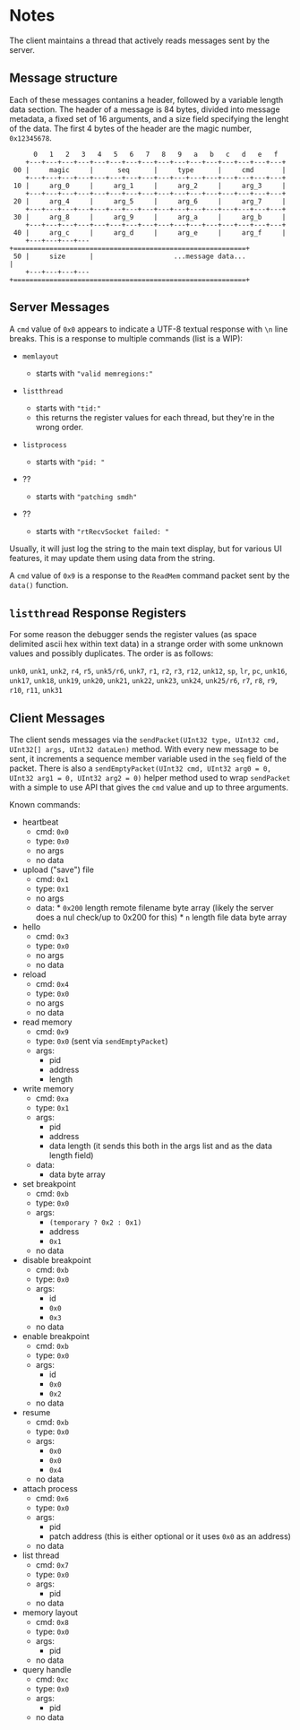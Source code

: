 # Notes
The client maintains a thread that actively reads messages sent by the server.

## Message structure

Each of these messages contanins a header, followed by a variable length data
section. The header of a message is 84 bytes, divided into message metadata, a
fixed set of 16 arguments, and a size field specifying the lenght of the data.
The first 4 bytes of the header are the magic number, `0x12345678`.

~~~
      0   1   2   3   4   5   6   7   8   9   a   b   c   d   e   f
    +---+---+---+---+---+---+---+---+---+---+---+---+---+---+---+---+
 00 |     magic     |      seq      |     type      |     cmd       |
    +---+---+---+---+---+---+---+---+---+---+---+---+---+---+---+---+
 10 |     arg_0     |     arg_1     |     arg_2     |     arg_3     |
    +---+---+---+---+---+---+---+---+---+---+---+---+---+---+---+---+
 20 |     arg_4     |     arg_5     |     arg_6     |     arg_7     |
    +---+---+---+---+---+---+---+---+---+---+---+---+---+---+---+---+
 30 |     arg_8     |     arg_9     |     arg_a     |     arg_b     |
    +---+---+---+---+---+---+---+---+---+---+---+---+---+---+---+---+
 40 |     arg_c     |     arg_d     |     arg_e     |     arg_f     |
    +---+---+---+---+==========================================================+
 50 |     size      |                    ...message data...                    |
    +---+---+---+---+==========================================================+
~~~

## Server Messages
A `cmd` value of `0x0` appears to indicate a UTF-8 textual response with `\n`
line breaks. This is a response to multiple commands (list is a WIP):

* `memlayout`
    * starts with `"valid memregions:"`
* `listthread`
    * starts with `"tid:"`
    * this returns the register values for each thread, but they're in the wrong
      order.

* `listprocess`
    * starts with `"pid: "`
* ??
    * starts with `"patching smdh"`
* ??
    * starts with `"rtRecvSocket failed: "`

Usually, it will just log the string to the main text display, but for various
UI features, it may update them using data from the string.

A `cmd` value of `0x9` is a response to the `ReadMem` command packet sent by
the `data()` function.

## `listthread` Response Registers
For some reason the debugger sends the register values (as space delimited ascii
hex within text data) in a strange order with some unknown values and possibly
duplicates. The order is as follows:

`unk0`, `unk1`, `unk2`, `r4`, `r5`, `unk5/r6`, `unk7`, `r1`, `r2`, `r3`, `r12`,
`unk12`, `sp`, `lr`, `pc`, `unk16`, `unk17`, `unk18`, `unk19`, `unk20`, `unk21`,
`unk22`, `unk23`, `unk24`, `unk25/r6`, `r7`, `r8`, `r9`, `r10`, `r11`, `unk31`


## Client Messages

The client sends messages via the
`sendPacket(UInt32 type, UInt32 cmd, UInt32[] args, UInt32 dataLen)` method.
With every new message to be sent, it increments a sequence member variable used
in the `seq` field of the packet. There is also a
`sendEmptyPacket(UInt32 cmd, UInt32 arg0 = 0, UInt32 arg1 = 0, UInt32 arg2 = 0)`
helper method used to wrap `sendPacket` with a simple to use API that gives the
`cmd` value and up to three arguments.

Known commands:
* heartbeat
    * cmd: `0x0`
    * type: `0x0`
    * no args
    * no data
* upload ("save") file
    * cmd: `0x1`
    * type: `0x1`
    * no args
    * data:
          * `0x200` length remote filename byte array (likely the server does a
            nul check/up to 0x200 for this)
          * `n` length file data byte array
* hello
    * cmd: `0x3`
    * type: `0x0`
    * no args
    * no data
* reload
    * cmd: `0x4`
    * type: `0x0`
    * no args
    * no data
* read memory
    * cmd: `0x9`
    * type: `0x0` (sent via `sendEmptyPacket`)
    * args:
        * pid
        * address
        * length
* write memory
    * cmd: `0xa`
    * type: `0x1`
    * args:
        * pid
        * address
        * data length (it sends this both in the args list and as the data
          length field)
    * data:
        * data byte array
* set breakpoint
    * cmd: `0xb`
    * type: `0x0`
    * args:
        * `(temporary ? 0x2 : 0x1)`
        * address
        * `0x1`
    * no data 
* disable breakpoint
    * cmd: `0xb`
    * type: `0x0`
    * args:
        * id
        * `0x0`
        * `0x3`
    * no data
* enable breakpoint
    * cmd: `0xb`
    * type: `0x0`
    * args:
        * id
        * `0x0`
        * `0x2`
    * no data
* resume
    * cmd: `0xb`
    * type: `0x0`
    * args:
        * `0x0`
        * `0x0`
        * `0x4`
    * no data
* attach process
    * cmd: `0x6`
    * type: `0x0`
    * args:
        * pid
        * patch address (this is either optional or it uses `0x0` as an address)
    * no data
* list thread
    * cmd: `0x7`
    * type: `0x0`
    * args:
        * pid
    * no data
* memory layout
    * cmd: `0x8`
    * type: `0x0`
    * args:
        * pid
    * no data
* query handle
    * cmd: `0xc`
    * type: `0x0`
    * args:
        * pid
    * no data
